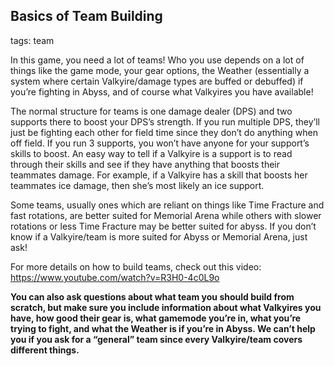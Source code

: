## Basics of Team Building
tags: team

In this game, you need a lot of teams! Who you use depends on a lot of things like the game mode, your gear options, the Weather (essentially a system where certain Valkyire/damage types are buffed or debuffed) if you’re fighting in Abyss, and of course what Valkyires you have available!

The normal structure for teams is one damage dealer (DPS) and two supports there to boost your DPS’s  strength. If you run multiple DPS, they’ll just be fighting each other for field time since they don’t do anything when off field. If you run 3 supports, you won’t have anyone for your support’s skills to boost. An easy way to tell if a Valkyire is a support is to read through their skills and see if they have anything that boosts their teammates damage. For example, if a Valkyire has a skill that boosts her teammates ice damage, then she’s most likely an ice support.

Some teams, usually ones which are reliant on things like Time Fracture and fast rotations, are better suited for Memorial Arena while others with slower rotations or less Time Fracture may be better suited for abyss. If you don’t know if a Valkyire/team is more suited for Abyss or Memorial Arena, just ask!

For more details on how to build teams, check out this video: https://www.youtube.com/watch?v=R3H0-4c0L9o

**You can also ask questions about what team you should build from scratch, but make sure you include information about what Valkyires you have, how good their gear is, what gamemode you’re in, what you’re trying to fight, and what the Weather is if you’re in Abyss. We can’t help you if you ask for a “general” team since every Valkyire/team covers different things.**